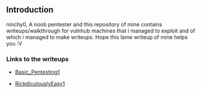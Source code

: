 ## Introduction
ninchy0, A noob pentester and this repository of mine contains writeups/walkthrough
for vulnhub machines that i managed to exploit and of which i managed to make
writeups. Hope this lame writeup of mine helps you :V

### Links to the writeups
- [Basic_Pentesting1](https://github.com/ninchy0/vulnhub-writeups/blob/main/Basic_pentesting1/basic_pentesting1.md)

- [RickdiculouslyEasy1](https://github.com/ninchy0/vulnhub-writeups/blob/main/RickdiculouslyEasy1/RickdiculouslyEasy1.md)